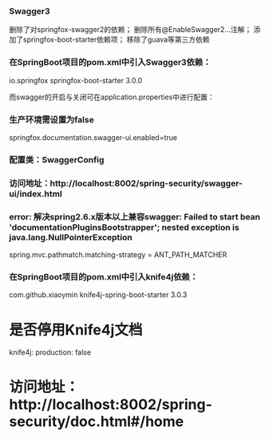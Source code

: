 ### Swagger3

删除了对springfox-swagger2的依赖；
删除所有@EnableSwagger2...注解；
添加了springfox-boot-starter依赖项；
移除了guava等第三方依赖


### 在SpringBoot项目的pom.xml中引入Swagger3依赖：

<dependency>
    <groupId>io.springfox</groupId>
    <artifactId>springfox-boot-starter</artifactId>
    <version>3.0.0</version>
</dependency>

而swagger的开启与关闭可在application.properties中进行配置：
### 生产环境需设置为false
springfox.documentation.swagger-ui.enabled=true

### 配置类：SwaggerConfig

### 访问地址：http://localhost:8002/spring-security/swagger-ui/index.html

### error: 解决spring2.6.x版本以上兼容swagger: Failed to start bean 'documentationPluginsBootstrapper'; nested exception is java.lang.NullPointerException
spring.mvc.pathmatch.matching-strategy = ANT_PATH_MATCHER


### 在SpringBoot项目的pom.xml中引入knife4j依赖：
<dependency>
    <groupId>com.github.xiaoymin</groupId>
    <artifactId>knife4j-spring-boot-starter</artifactId>
    <version>3.0.3</version>
</dependency>

# 是否停用Knife4j文档
knife4j:
production: false

# 访问地址：http://localhost:8002/spring-security/doc.html#/home
